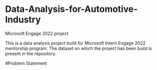 # Data-Analysis-for-Automotive-Industry
Microsoft Engage 2022 project

This is a data analysis project build for Microsoft Intern Engage 2022 mentorship program.
The dataset on which the project has been build is present in the repository.

#Problem Statement


